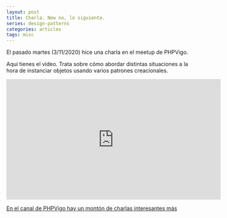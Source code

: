 ```yaml
---
layout: post
title: Charla. New no, lo siguiente.
series: design-patterns
categories: articles
tags: misc
---
```


El pasado martes (3/11/2020) hice una charla en el meetup de PHPVigo.

Aquí tienes el vídeo. Trata sobre cómo abordar distintas situaciones a la hora de instanciar objetos usando varios patrones creacionales.


<iframe width="560" height="315" src="https://www.youtube.com/embed/3WSDxMK9MIw" frameborder="0" allow="accelerometer; autoplay; clipboard-write; encrypted-media; gyroscope; picture-in-picture" allowfullscreen></iframe>

[En el canal de PHPVigo hay un montón de charlas interesantes más](https://www.youtube.com/channel/UCzcSOwRc7bfKs9jPehJRNxQ)
